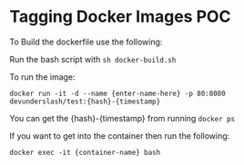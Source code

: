 # Tagging Docker Images POC

To Build the dockerfile use the following:

Run the bash script with `sh docker-build.sh`

To run the image:

`docker run -it -d --name {enter-name-here} -p 80:8080 devunderslash/test:{hash}-{timestamp}` 

You can get the {hash}-{timestamp} from running `docker ps`

If you want to get into the container then run the following:

`docker exec -it {container-name} bash`